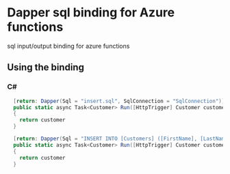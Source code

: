 # Dapper sql binding for Azure functions
sql input/output binding for azure functions

## Using the binding

### C#
```csharp [FunctionName("InsertCustomerSample")]
  [return: Dapper(Sql = "insert.sql", SqlConnection = "SqlConnection")]
  public static async Task<Customer> Run([HttpTrigger] Customer customer, ILogger log)
  {
    return customer
  }
  ```

```csharp [FunctionName("InsertCustomerSample2")]
  [return: Dapper(Sql = "INSERT INTO [Customers] ([FirstName], [LastName]) VALUES (@FirstName, @LastName) ", SqlConnection = "SqlConnection")]
  public static async Task<Customer> Run([HttpTrigger] Customer customer, ILogger log)
  {
    return customer
  }
  ```
